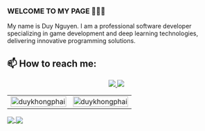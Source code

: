 ### WELCOME TO MY PAGE 👋👋👋
My name is Duy Nguyen. I am a professional software developer specializing in game development and deep learning technologies, delivering innovative programming solutions.</br>
## 📫 How to reach me:

<p align="center">
  <a href="https://github.com/duykhongphai" alt="Github">
    <img src="https://img.icons8.com/fluent/48/000000/github.png"/>
  </a> 
  <a href="https://www.youtube.com/@DuyKhongPhai" alt="Youtube channel" target="_blank" >
    <img src="https://img.icons8.com/fluent/48/000000/youtube-play.png"/>
  </a>
</p>

<table style="width:100%;">
  <tr>
    <td>
      <img src="https://github-readme-stats.vercel.app/api?username=duykhongphai&show_icons=true&theme=tokyonight" alt="duykhongphai" width="100%"/>
    </td>
    <td>
      <img src="https://github-readme-stats.vercel.app/api/top-langs/?username=duykhongphai&show_icons=true&layout=compact&theme=tokyonight" alt="duykhongphai" width="100%"/>
    </td>
  </tr>
</table>

<a href="https://github.com/duykhongphai/DragonBoyOnline-J2ME/">
  <img align="center" src="https://github-readme-stats.vercel.app/api/pin/?username=duykhongphai&repo=DragonBoyOnline-J2ME&theme=algolia" />
</a> 
<a href="https://github.com/duykhongphai/Dragonboy-Captcha-Ocr/">
  <img align="center" src="https://github-readme-stats.vercel.app/api/pin/?username=duykhongphai&repo=Dragonboy-Captcha-Ocr&theme=radical" />
</a> 
